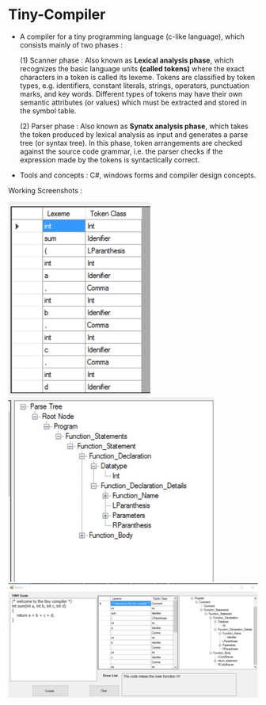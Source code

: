 # Tiny-Compiler
- A compiler for a tiny programming language (c-like language), which consists mainly of two phases : 

    (1) Scanner phase : Also known as **Lexical analysis phase**, which recognizes the basic language units **(called tokens)** where the exact characters in a token is called its         lexeme. Tokens are classified by token types, e.g. identifiers, constant literals, strings, operators, punctuation marks, and key words. 
        Different types of tokens may have their own semantic attributes (or values) which must be extracted and stored in the symbol table.
   


  
  
  

    (2) Parser phase : Also known as **Synatx analysis phase**, which takes the token produced by lexical analysis as input and generates a parse tree (or syntax tree). In this           phase, token arrangements are checked against the source code grammar, i.e. the parser checks if the expression made by the tokens is syntactically correct.  

- Tools and concepts : C#, windows forms and compiler design concepts.


Working Screenshots : 

![Screenshot](https://github.com/MahmoudAdelkamal/Tiny-Compiler/blob/main/Tiny-Compiler/TINY_Compiler/TINY_Compiler/Screenshots/Lexeme_Token%20table.jpg)
![Screenshot](https://github.com/MahmoudAdelkamal/Tiny-Compiler/blob/main/Tiny-Compiler/TINY_Compiler/TINY_Compiler/Screenshots/ParseTree.jpg)
![Screenshot](https://github.com/MahmoudAdelkamal/Tiny-Compiler/blob/main/Tiny-Compiler/TINY_Compiler/TINY_Compiler/Screenshots/whole%20program.jpg)

